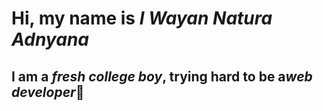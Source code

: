 <h1>Hi, my name is <i>I Wayan Natura Adnyana</i></h1>
<h2>I am a <i>fresh college boy</i>, trying hard to be a<i>web developer</i>💪</h2>
